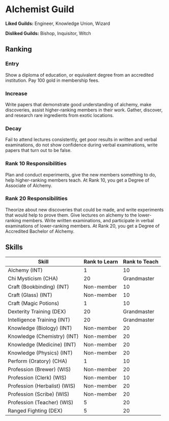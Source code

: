 # Alchemist Guild

**Liked Guilds:** Engineer, Knowledge Union, Wizard

**Disliked Guilds:** Bishop, Inquisitor, Witch

## Ranking

### Entry

Show a diploma of education, or equivalent degree from an accredited institution. Pay 100 gold in membership fees.

### Increase

Write papers that demonstrate good understanding of alchemy, make discoveries, assist higher-ranking members in their work. Gather, discover, and research rare ingredients from exotic locations.

### Decay

Fail to attend lectures consistently, get poor results in written and verbal examinations, do not show confidence during verbal examinations, write papers that turn out to be false.

### Rank 10 Responsibilities

Plan and conduct experiments, give the new members something to do, help higher-ranking members teach. At Rank 10, you get a Degree of Associate of Alchemy.

### Rank 20 Responsibilities

Theorize about new discoveries that could be made, and write experiments that would help to prove them. Give lectures on alchemy to the lower-ranking members. Write written examinations, and participate in verbal examinations of lower-ranking members. At Rank 20, you get a Degree of Accredited Bachelor of Alchemy.

## Skills

| Skill | Rank to Learn | Rank to Teach |
| ---   | ---           | ---           |
| Alchemy (INT) | 1 | 10
| Chi Mysticism (CHA) | 20 | Grandmaster
| Craft (Bookbinding) (INT) | Non-member | 10
| Craft (Glass) (INT) | Non-member | 10
| Craft (Magic Potions) | 1 | 10
| Dexterity Training (DEX) | 20 | Grandmaster
| Intelligence Training (INT) | 20 | Grandmaster
| Knowledge (Biology) (INT) | Non-member | 20
| Knowledge (Chemistry) (INT) | Non-member | 20
| Knowledge (Medicine) (INT) | Non-member | 20
| Knowledge (Physics) (INT) | Non-member | 20
| Perform (Oratory) (CHA) | 1 | 10
| Profession (Brewer) (WIS) | Non-member | 20
| Profession (Clerk) (WIS) | Non-member | 10
| Profession (Herbalist) (WIS) | Non-member | 20
| Profession (Scribe) (WIS) | Non-member | 20
| Profession (Teacher) (WIS) | 5 | 20
| Ranged Fighting (DEX) | 5 | 20
